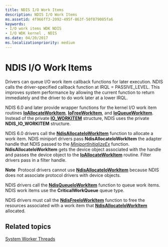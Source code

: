 ```yaml
---
title: NDIS I/O Work Items
description: NDIS I/O Work Items
ms.assetid: 4f966ff3-2092-495f-863f-50f079085fa6
keywords:
- I/O work items WDK NDIS
- I/O WDK kernel , NDIS
ms.date: 04/20/2017
ms.localizationpriority: medium
---
```


# NDIS I/O Work Items





Drivers can queue I/O work item callback functions for later execution. NDIS calls the driver-specified callback function at IRQL = PASSIVE\_LEVEL. This improves system performance by allowing the current function to return immediately and the driver to do work later at a lower IRQL.

NDIS 6.0 and later provide wrapper functions for the kernel I/O work item routines [**IoAllocateWorkItem**](https://docs.microsoft.com/windows-hardware/drivers/ddi/wdm/nf-wdm-ioallocateworkitem), [**IoFreeWorkItem**](https://docs.microsoft.com/windows-hardware/drivers/ddi/wdm/nf-wdm-iofreeworkitem), and [**IoQueueWorkItem**](https://docs.microsoft.com/windows-hardware/drivers/ddi/wdm/nf-wdm-ioqueueworkitem). Instead of the private [**IO\_WORKITEM**](https://docs.microsoft.com/windows-hardware/drivers/kernel/eprocess) structure, NDIS uses the private **NDIS\_IO\_WORKITEM** structure.

NDIS 6.0 drivers call the [**NdisAllocateIoWorkItem**](https://docs.microsoft.com/windows-hardware/drivers/ddi/ndis/nf-ndis-ndisallocateioworkitem) function to allocate a work item. NDIS miniport drivers pass **NdisAllocateIoWorkItem** the adapter handle that NDIS passed to the [*MiniportInitializeEx*](https://docs.microsoft.com/windows-hardware/drivers/ddi/ndis/nc-ndis-miniport_initialize) function. **NdisAllocateIoWorkItem** gets the device object associated with the handle and passes the device object to the [**IoAllocateWorkItem**](https://docs.microsoft.com/windows-hardware/drivers/ddi/wdm/nf-wdm-ioallocateworkitem) routine. Filter drivers pass in a filter handle.

**Note**  Protocol drivers cannot use [**NdisAllocateIoWorkItem**](https://docs.microsoft.com/windows-hardware/drivers/ddi/ndis/nf-ndis-ndisallocateioworkitem) because NDIS does not associate protocol drivers with device objects.

 

NDIS drivers call the [**NdisQueueIoWorkItem**](https://docs.microsoft.com/windows-hardware/drivers/ddi/ndis/nf-ndis-ndisqueueioworkitem) function to queue work items. NDIS work items use the **CriticalWorkQueue** queue type.

NDIS drivers must call the [**NdisFreeIoWorkItem**](https://docs.microsoft.com/windows-hardware/drivers/ddi/ndis/nf-ndis-ndisfreeioworkitem) function to free the resources associated with a work item that [**NdisAllocateIoWorkItem**](https://docs.microsoft.com/windows-hardware/drivers/ddi/ndis/nf-ndis-ndisallocateioworkitem) allocated.

## Related topics


[System Worker Threads](https://docs.microsoft.com/windows-hardware/drivers/kernel/system-worker-threads)

 

 







